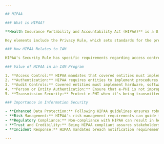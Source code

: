 ```yaml
---

## HIPAA

### What is HIPAA?

**Health Insurance Portability and Accountability Act (HIPAA)** is a U.S. regulation established in 1996 to protect the privacy and security of certain health information. The regulation stipulates standards for the handling and protection of individually identifiable health information by certain entities, such as healthcare providers and insurance companies. 

Key elements include the Privacy Rule, which sets standards for the protection of health information, and the Security Rule, which sets standards for the protection of health information in electronic form (e-PHI).

### How HIPAA Relates to IAM

HIPAA's Security Rule has specific requirements regarding access controls, authentication, and audit controls, all of which fall under the umbrella of IAM.

### Value of HIPAA in an IAM Program

1. **Access Control:** HIPAA mandates that covered entities must implement technical policies and procedures to allow access only to those persons or software programs that have appropriate access rights to e-PHI.
2. **Authentication:** HIPAA requires entities to implement procedures to verify a person or entity seeking access to e-PHI is indeed who they claim to be.
3. **Audit Controls:** Covered entities must implement hardware, software, and procedural mechanisms to record and analyze activity in information systems containing or using e-PHI.
4. **Person or Entity Authentication:** Ensure that e-PHI is not improperly accessed, modified, or destroyed.
5. **Transmission Security:** Protect e-PHI when it's being transmitted over a network.

### Importance in Information Security

- **Enhanced Data Protection:** Following HIPAA guidelines ensures robust protection of sensitive health information.
- **Risk Management:** HIPAA's risk management requirements can guide the IAM program in identifying and addressing potential vulnerabilities.
- **Regulatory Compliance:** Non-compliance with HIPAA can result in hefty penalties; hence, a well-structured IAM program helps in ensuring adherence.
- **Trust and Credibility:** Being HIPAA compliant assures stakeholders, including patients, that their data is treated with the utmost security and confidentiality.
- **Incident Response:** HIPAA mandates breach notification requirements, emphasizing the need for a robust IAM system to detect and respond to potential unauthorized access incidents.

---
```


